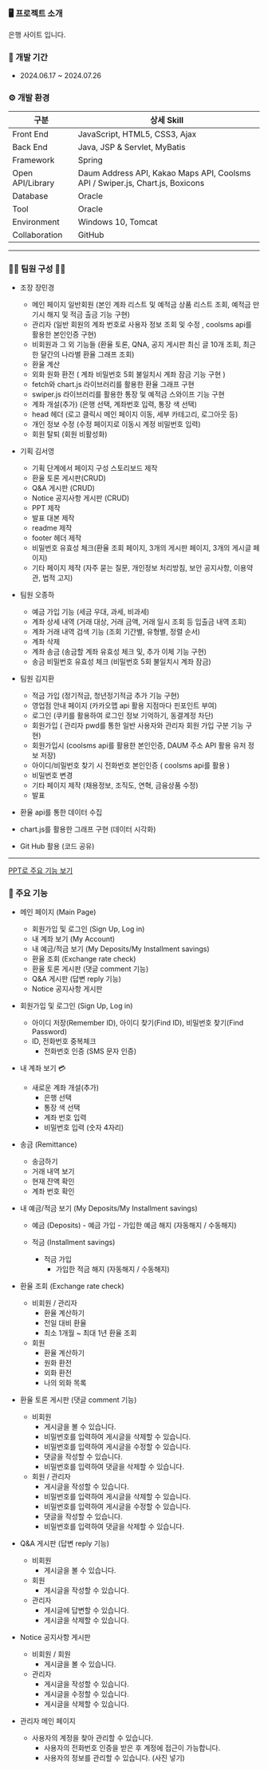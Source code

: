 ### 🖥 프로젝트 소개

은행 사이트 입니다.


### 📅 개발 기간

- 2024.06.17 ~ 2024.07.26


### ⚙ 개발 환경
    
<table>
    <thead>
        <tr>
            <th>구분</th>
            <th>상세 Skill</th>
        </tr>
    </thead>
    <tbody>
        <tr>
            <td>Front End</td>
            <td>JavaScript, HTML5, CSS3, Ajax</td>
        </tr>
        <tr>
            <td>Back End</td>
            <td>Java, JSP & Servlet, MyBatis</td>
        </tr>
        <tr>
            <td>Framework</td>
            <td>Spring</td>
        </tr>
        <tr>
            <td>Open API/Library</td>
            <td>Daum Address API, Kakao Maps API, Coolsms API / Swiper.js, Chart.js, Boxicons</td>
        </tr>
        <tr>
            <td>Database</td>
            <td>Oracle</td>
        </tr>
        <tr>
            <td>Tool</td>
            <td>Oracle</td>
        </tr>
        <tr>
            <td>Environment</td>
            <td>Windows 10, Tomcat</td>
        </tr>
        <tr>
            <td>Collaboration</td>
            <td>GitHub</td>
        </tr>
    </tbody>
</table>
  
<hr>


### 👩‍💻 팀원 구성 👨‍💻

- 조장 장민경
    - 메인 페이지 일반회원 (본인 계좌 리스트 및 예적금 상품 리스트 조회, 예적금 만기시 해지 및 적금 출금 기능 구현)
    - 관리자 (일반 회원의 계좌 번호로 사용자 정보 조회 및 수정 , coolsms api를 활용한 본인인증 구현)
    - 비회원과 그 외 기능들 (환율 토론, QNA, 공지 게시판 최신 글 10개 조회, 최근 한 달간의 나라별 환율 그래프 조회)
    - 환율 계산
    - 외화 원화 환전 ( 계좌 비밀번호 5회 불일치시 계좌 잠금 기능 구현 )
    - fetch와 chart.js 라이브러리를 활용한 환율 그래프 구현
    - swiper.js 라이브러리를 활용한 통장 및 예적금 스와이프 기능 구현
    - 계좌 개설(추가) (은행 선택, 계좌번호 입력, 통장 색 선택)
    - head 헤더 (로고 클릭시 메인 페이지 이동, 세부 카테고리, 로그아웃 등)
    - 개인 정보 수정 (수정 페이지로 이동시 계정 비밀번호 입력)
    - 회원 탈퇴 (회원 비활성화)



- 기획 김서영
    - 기획 단계에서 페이지 구성 스토리보드 제작
    - 환율 토론 게시판(CRUD)
    - Q&A 게시판 (CRUD)
    - Notice 공지사항 게시판 (CRUD)
    - PPT 제작
    - 발표 대본 제작
    - readme 제작
    - footer 헤더 제작
    - 비밀번호 유효성 체크(환율 조회 페이지, 3개의 게시판 페이지, 3개의 게시글 페이지)
    - 기타 페이지 제작 (자주 묻는 질문, 개인정보 처리방침, 보안 공지사항, 이용약관, 법적 고지)




- 팀원 오종하
    - 예금 가입 기능 (세금 우대, 과세, 비과세)
    - 계좌 상세 내역 (거래 대상, 거래 금액, 거래 일시 조회 등 입출금 내역 조회)
    - 계좌 거래 내역 검색 기능 (조회 기간별, 유형별, 정렬 순서)
    - 계좌 삭제
    - 계좌 송금 (송금할 계좌 유효성 체크 및, 추가 이체 기능 구현)
    - 송금 비밀번호 유효성 체크 (비밀번호 5회 불일치시 계좌 잠금)




- 팀원 김지환
    - 적금 가입 (정기적금, 청년정기적금 추가 기능 구현)
    - 영업점 안내 페이지 (카카오맵 api 활용 지점마다 핀포인트 부여)
    - 로그인 (쿠키를 활용하여 로그인 정보 기억하기, 동결계정 차단)
    - 회원가입 ( 관리자 pwd를 통한 일반 사용자와 관리자 회원 가입 구분 기능 구현)
    - 회원가입시 (coolsms api를 활용한 본인인증, DAUM 주소 API 활용 유저 정보 저장)
    - 아이디/비밀번호 찾기 시 전화번호 본인인증 ( coolsms api를 활용 )
    - 비밀번호 변경
    - 기타 페이지 제작 (채용정보, 조직도, 연혁, 금융상품 수정)
    - 발표




- 환율 api를 통한 데이터 수집
- chart.js를 활용한 그래프 구현 (데이터 시각화)
- Git Hub 활용 (코드 공유)


<hr>


[PPT로 주요 기능 보기](https://www.miricanvas.com/v/13fjuxm)


### 📌 주요 기능

- 메인 페이지 (Main Page)
    - 회원가입 및 로그인 (Sign Up, Log in)
    - 내 계좌 보기 (My Account)
    - 내 예금/적금 보기 (My Deposits/My Installment savings)
    - 환율 조회 (Exchange rate check)
    - 환율 토론 게시판 (댓글 comment 기능)
    - Q&A 게시판 (답변 reply 기능)
    - Notice 공지사항 게시판




- 회원가입 및 로그인 (Sign Up, Log in)
    - 아이디 저장(Remember ID), 아이디 찾기(Find ID), 비밀번호 찾기(Find Password)
    - ID, 전화번호 중복체크
        - 전화번호 인증 (SMS 문자 인증)




- 내 계좌 보기 💳
    - 새로운 계좌 개설(추가)
        - 은행 선택
        - 통장 색 선택
        - 계좌 번호 입력
        - 비밀번호 입력 (숫자 4자리)




- 송금 (Remittance)
    - 송금하기
    - 거래 내역 보기
    - 현재 잔액 확인
    - 계좌 번호 확인




- 내 예금/적금 보기 (My Deposits/My Installment savings)
    - 예금 (Deposits)
          - 예금 가입
          - 가입한 예금 해지 (자동해지 / 수동해지)


    - 적금 (Installment savings)
         - 적금 가입
           - 가입한 적금 해지 (자동해지 / 수동해지)




- 환율 조회 (Exchange rate check)
    - 비회원 / 관리자
        - 환율 계산하기
        - 전일 대비 환율
        - 최소 1개월 ~ 최대 1년 환율 조회
    - 회원
        - 환율 계산하기
        - 원화 환전
        - 외화 환전
        - 나의 외화 목록



- 환율 토론 게시판 (댓글 comment 기능)
    - 비회원
        - 게시글을 볼 수 있습니다.
        - 비밀번호를 입력하여 게시글을 삭제할 수 있습니다.
        - 비밀번호를 입력하여 게시글을 수정할 수 있습니다.
        - 댓글을 작성할 수 있습니다.
        - 비밀번호를 입력하여 댓글을 삭제할 수 있습니다.
    - 회원 / 관리자
        - 게시글을 작성할 수 있습니다.
        - 비밀번호를 입력하여 게시글을 삭제할 수 있습니다.
        - 비밀번호를 입력하여 게시글을 수정할 수 있습니다.
        - 댓글을 작성할 수 있습니다.
        - 비밀번호를 입력하여 댓글을 삭제할 수 있습니다.



- Q&A 게시판 (답변 reply 기능)
    - 비회원
        - 게시글을 볼 수 있습니다.
    - 회원
        - 게시글을 작성할 수 있습니다.
    - 관리자
        - 게시글에 답변할 수 있습니다.
        - 게시글을 삭제할 수 있습니다.



- Notice 공지사항 게시판
    - 비회원 / 회원
        - 게시글을 볼 수 있습니다.
    - 관리자
        - 게시글을 작성할 수 있습니다.
        - 게시글을 수정할 수 있습니다.
        - 게시글을 삭제할 수 있습니다.




- 관리자 메인 페이지
    - 사용자의 계정을 찾아 관리할 수 있습니다.
        - 사용자의 전화번호 인증을 받은 후 계정에 접근이 가능합니다.
        - 사용자의 정보를 관리할 수 있습니다. (사진 넣기)



